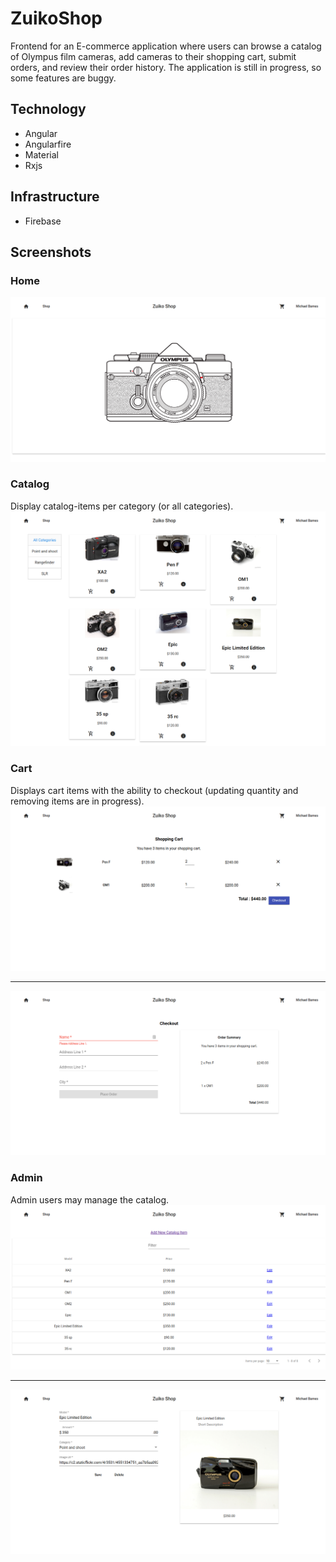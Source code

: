 # ZuikoShop

Frontend for an E-commerce application where users can browse a catalog of
Olympus film cameras, add cameras to their shopping cart, submit orders, and
review their order history. The application is still in progress, so some
features are buggy. 

Technology
----------
* Angular
* Angularfire
* Material
* Rxjs

Infrastructure
----------
* Firebase

Screenshots
---
### Home 
![home](/screenshots/home.png?raw=true "Home")
### Catalog 
Display catalog-items per category (or all categories).
![catalog](/screenshots/catalog.png?raw=true "Catalog")
### Cart 
Displays cart items with the ability to checkout (updating quantity and
removing items are in progress).
![cart](/screenshots/cart.png?raw=true "Cart")
***
![checkout](/screenshots/checkout.png?raw=true "Checkout")
### Admin
Admin users may manage the catalog.
![admin](/screenshots/admin.png?raw=true "Admin")
***
![edit](/screenshots/edit.png?raw=true "Edit")
